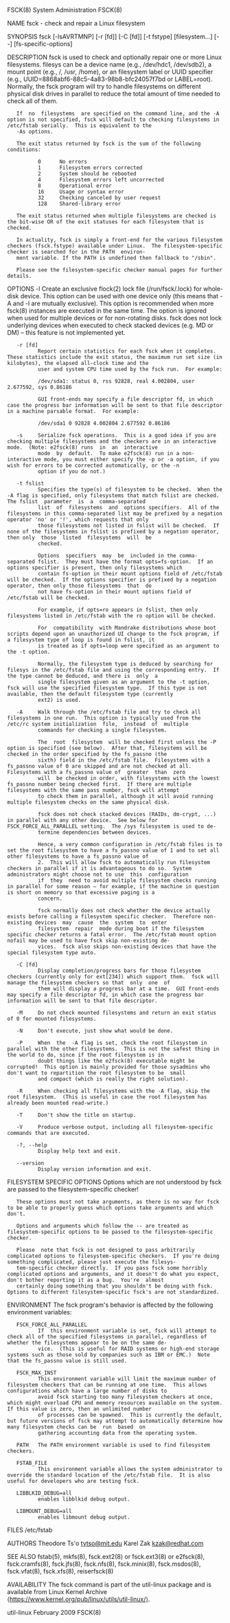 FSCK(8)                                                                              System Administration                                                                              FSCK(8)

NAME
       fsck - check and repair a Linux filesystem

SYNOPSIS
       fsck [-lsAVRTMNP] [-r [fd]] [-C [fd]] [-t fstype] [filesystem...] [--] [fs-specific-options]

DESCRIPTION
       fsck  is  used  to  check  and  optionally repair one or more Linux filesystems.  filesys can be a device name (e.g., /dev/hdc1, /dev/sdb2), a mount point (e.g., /, /usr, /home), or an
       filesystem label or UUID specifier (e.g., UUID=8868abf6-88c5-4a83-98b8-bfc24057f7bd or LABEL=root).  Normally, the fsck program will try to handle  filesystems  on  different  physical
       disk drives in parallel to reduce the total amount of time needed to check all of them.

       If  no  filesystems  are specified on the command line, and the -A option is not specified, fsck will default to checking filesystems in /etc/fstab serially.  This is equivalent to the
       -As options.

       The exit status returned by fsck is the sum of the following conditions:

              0      No errors
              1      Filesystem errors corrected
              2      System should be rebooted
              4      Filesystem errors left uncorrected
              8      Operational error
              16     Usage or syntax error
              32     Checking canceled by user request
              128    Shared-library error

       The exit status returned when multiple filesystems are checked is the bit-wise OR of the exit statuses for each filesystem that is checked.

       In actuality, fsck is simply a front-end for the various filesystem checkers (fsck.fstype) available under Linux.  The filesystem-specific checker is searched for in the PATH  environ‐
       ment variable. If the PATH is undefined then fallback to "/sbin".

       Please see the filesystem-specific checker manual pages for further details.

OPTIONS
       -l     Create  an  exclusive flock(2) lock file (/run/fsck/<diskname>.lock) for whole-disk device.  This option can be used with one device only (this means that -A and -l are mutually
              exclusive).  This option is recommended when more fsck(8) instances are executed in the same time.  The option is ignored when used for  multiple  devices  or  for  non-rotating
              disks.  fsck does not lock underlying devices when executed to check stacked devices (e.g. MD or DM) – this feature is not implemented yet.

       -r [fd]
              Report certain statistics for each fsck when it completes.  These statistics include the exit status, the maximum run set size (in kilobytes), the elapsed all-clock time and the
              user and system CPU time used by the fsck run.  For example:

              /dev/sda1: status 0, rss 92828, real 4.002804, user 2.677592, sys 0.86186

              GUI front-ends may specify a file descriptor fd, in which case the progress bar information will be sent to that file descriptor in a machine parsable format.  For example:

              /dev/sda1 0 92828 4.002804 2.677592 0.86186

       -s     Serialize fsck operations.  This is a good idea if you are checking multiple filesystems and the checkers are in an interactive mode.  (Note: e2fsck(8) runs  in  an  interactive
              mode  by  default.  To make e2fsck(8) run in a non-interactive mode, you must either specify the -p or -a option, if you wish for errors to be corrected automatically, or the -n
              option if you do not.)

       -t fslist
              Specifies the type(s) of filesystem to be checked.  When the -A flag is specified, only filesystems that match fslist are checked.  The fslist  parameter  is  a  comma-separated
              list  of  filesystems  and  options specifiers.  All of the filesystems in this comma-separated list may be prefixed by a negation operator 'no' or '!', which requests that only
              those filesystems not listed in fslist will be checked.  If none of the filesystems in fslist is prefixed by a negation operator, then only  those  listed  filesystems  will  be
              checked.

              Options  specifiers  may  be  included in the comma-separated fslist.  They must have the format opts=fs-option.  If an options specifier is present, then only filesystems which
              contain fs-option in their mount options field of /etc/fstab will be checked.  If the options specifier is prefixed by a negation operator, then only those filesystems  that  do
              not have fs-option in their mount options field of /etc/fstab will be checked.

              For example, if opts=ro appears in fslist, then only filesystems listed in /etc/fstab with the ro option will be checked.

              For  compatibility  with Mandrake distributions whose boot scripts depend upon an unauthorized UI change to the fsck program, if a filesystem type of loop is found in fslist, it
              is treated as if opts=loop were specified as an argument to the -t option.

              Normally, the filesystem type is deduced by searching for filesys in the /etc/fstab file and using the corresponding entry.  If the type cannot be deduced, and there is  only  a
              single filesystem given as an argument to the -t option, fsck will use the specified filesystem type.  If this type is not available, then the default filesystem type (currently
              ext2) is used.

       -A     Walk through the /etc/fstab file and try to check all filesystems in one run.  This option is typically used from the /etc/rc system initialization  file,  instead  of  multiple
              commands for checking a single filesystem.

              The  root  filesystem  will be checked first unless the -P option is specified (see below).  After that, filesystems will be checked in the order specified by the fs_passno (the
              sixth) field in the /etc/fstab file.  Filesystems with a fs_passno value of 0 are skipped and are not checked at all.  Filesystems with a fs_passno value of  greater  than  zero
              will  be checked in order, with filesystems with the lowest fs_passno number being checked first.  If there are multiple filesystems with the same pass number, fsck will attempt
              to check them in parallel, although it will avoid running multiple filesystem checks on the same physical disk.

              fsck does not check stacked devices (RAIDs, dm-crypt, ...) in parallel with any other device.  See below for FSCK_FORCE_ALL_PARALLEL setting.  The /sys filesystem is used to de‐
              termine dependencies between devices.

              Hence, a very common configuration in /etc/fstab files is to set the root filesystem to have a fs_passno value of 1 and to set all other filesystems to have a fs_passno value of
              2.  This will allow fsck to automatically run filesystem checkers in parallel if it is advantageous to do so.  System administrators might choose not to use  this  configuration
              if  they  need to avoid multiple filesystem checks running in parallel for some reason – for example, if the machine in question is short on memory so that excessive paging is a
              concern.

              fsck normally does not check whether the device actually exists before calling a filesystem specific checker.  Therefore non-existing devices  may  cause  the  system  to  enter
              filesystem  repair  mode during boot if the filesystem specific checker returns a fatal error.  The /etc/fstab mount option nofail may be used to have fsck skip non-existing de‐
              vices.  fsck also skips non-existing devices that have the special filesystem type auto.

       -C [fd]
              Display completion/progress bars for those filesystem checkers (currently only for ext[234]) which support them.  fsck will manage the filesystem checkers so that  only  one  of
              them will display a progress bar at a time.  GUI front-ends may specify a file descriptor fd, in which case the progress bar information will be sent to that file descriptor.

       -M     Do not check mounted filesystems and return an exit status of 0 for mounted filesystems.

       -N     Don't execute, just show what would be done.

       -P     When  the  -A flag is set, check the root filesystem in parallel with the other filesystems.  This is not the safest thing in the world to do, since if the root filesystem is in
              doubt things like the e2fsck(8) executable might be corrupted!  This option is mainly provided for those sysadmins who don't want to repartition the root filesystem to be  small
              and compact (which is really the right solution).

       -R     When checking all filesystems with the -A flag, skip the root filesystem.  (This is useful in case the root filesystem has already been mounted read-write.)

       -T     Don't show the title on startup.

       -V     Produce verbose output, including all filesystem-specific commands that are executed.

       -?, --help
              Display help text and exit.

       --version
              Display version information and exit.

FILESYSTEM SPECIFIC OPTIONS
       Options which are not understood by fsck are passed to the filesystem-specific checker!

       These options must not take arguments, as there is no way for fsck to be able to properly guess which options take arguments and which don't.

       Options and arguments which follow the -- are treated as filesystem-specific options to be passed to the filesystem-specific checker.

       Please  note that fsck is not designed to pass arbitrarily complicated options to filesystem-specific checkers.  If you're doing something complicated, please just execute the filesys‐
       tem-specific checker directly.  If you pass fsck some horribly complicated options and arguments, and it doesn't do what you expect, don't bother reporting it as a bug.  You're  almost
       certainly doing something that you shouldn't be doing with fsck.  Options to different filesystem-specific fsck's are not standardized.

ENVIRONMENT
       The fsck program's behavior is affected by the following environment variables:

       FSCK_FORCE_ALL_PARALLEL
              If  this environment variable is set, fsck will attempt to check all of the specified filesystems in parallel, regardless of whether the filesystems appear to be on the same de‐
              vice.  (This is useful for RAID systems or high-end storage systems such as those sold by companies such as IBM or EMC.)  Note that the fs_passno value is still used.

       FSCK_MAX_INST
              This environment variable will limit the maximum number of filesystem checkers that can be running at one time.  This allows configurations which have a large number of disks to
              avoid fsck starting too many filesystem checkers at once, which might overload CPU and memory resources available on the system.  If this value is zero, then an unlimited number
              of processes can be spawned.  This is currently the default, but future versions of fsck may attempt to automatically determine how many filesystem checks can be  run  based  on
              gathering accounting data from the operating system.

       PATH   The PATH environment variable is used to find filesystem checkers.

       FSTAB_FILE
              This environment variable allows the system administrator to override the standard location of the /etc/fstab file.  It is also useful for developers who are testing fsck.

       LIBBLKID_DEBUG=all
              enables libblkid debug output.

       LIBMOUNT_DEBUG=all
              enables libmount debug output.

FILES
       /etc/fstab

AUTHORS
       Theodore Ts'o <tytso@mit.edu>
       Karel Zak <kzak@redhat.com>

SEE ALSO
       fstab(5), mkfs(8), fsck.ext2(8) or fsck.ext3(8) or e2fsck(8), fsck.cramfs(8), fsck.jfs(8), fsck.nfs(8), fsck.minix(8), fsck.msdos(8), fsck.vfat(8), fsck.xfs(8), reiserfsck(8)

AVAILABILITY
       The fsck command is part of the util-linux package and is available from Linux Kernel Archive ⟨https://www.kernel.org/pub/linux/utils/util-linux/⟩.

util-linux                                                                               February 2009                                                                                  FSCK(8)

